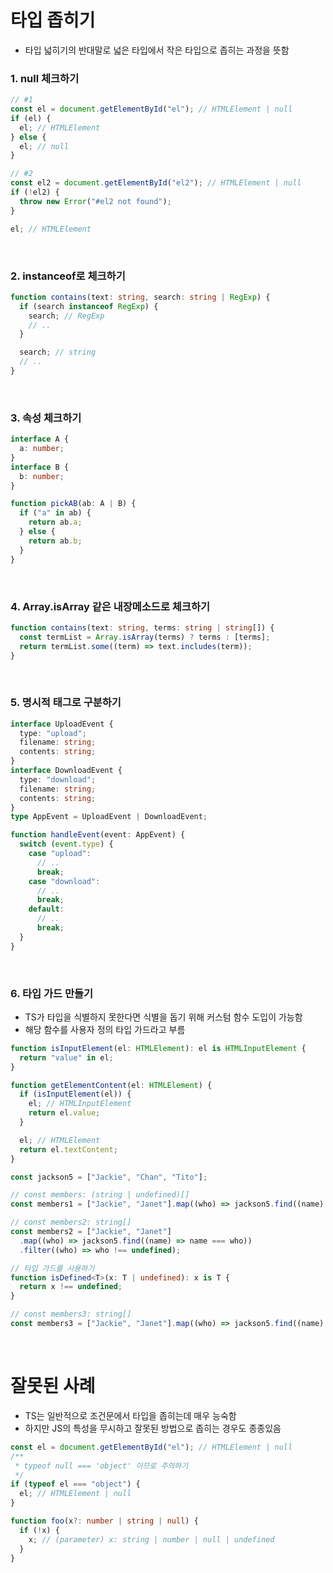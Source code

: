 # 타입 좁히기

- 타입 넓히기의 반대말로 넓은 타입에서 작은 타입으로 좁히는 과정을 뜻함

### 1. null 체크하기

```ts
// #1
const el = document.getElementById("el"); // HTMLElement | null
if (el) {
  el; // HTMLElement
} else {
  el; // null
}

// #2
const el2 = document.getElementById("el2"); // HTMLElement | null
if (!el2) {
  throw new Error("#el2 not found");
}

el; // HTMLElement
```

<br/>

### 2. instanceof로 체크하기

```ts
function contains(text: string, search: string | RegExp) {
  if (search instanceof RegExp) {
    search; // RegExp
    // ..
  }

  search; // string
  // ..
}
```

<br/>

### 3. 속성 체크하기

```ts
interface A {
  a: number;
}
interface B {
  b: number;
}

function pickAB(ab: A | B) {
  if ("a" in ab) {
    return ab.a;
  } else {
    return ab.b;
  }
}
```

<br/>

### 4. Array.isArray 같은 내장메소드로 체크하기

```ts
function contains(text: string, terms: string | string[]) {
  const termList = Array.isArray(terms) ? terms : [terms];
  return termList.some((term) => text.includes(term));
}
```

<br/>

### 5. 명시적 태그로 구분하기

```ts
interface UploadEvent {
  type: "upload";
  filename: string;
  contents: string;
}
interface DownloadEvent {
  type: "download";
  filename: string;
  contents: string;
}
type AppEvent = UploadEvent | DownloadEvent;

function handleEvent(event: AppEvent) {
  switch (event.type) {
    case "upload":
      // ..
      break;
    case "download":
      // ..
      break;
    default:
      // ..
      break;
  }
}
```

<br/>

### 6. 타입 가드 만들기

- TS가 타입을 식별하지 못한다면 식별을 돕기 위해 커스텀 함수 도입이 가능함
- 해당 함수를 사용자 정의 타입 가드라고 부름

```ts
function isInputElement(el: HTMLElement): el is HTMLInputElement {
  return "value" in el;
}

function getElementContent(el: HTMLElement) {
  if (isInputElement(el)) {
    el; // HTMLInputElement
    return el.value;
  }

  el; // HTMLElement
  return el.textContent;
}
```

```ts
const jackson5 = ["Jackie", "Chan", "Tito"];

// const members: (string | undefined)[]
const members1 = ["Jackie", "Janet"].map((who) => jackson5.find((name) => name === who));

// const members2: string[]
const members2 = ["Jackie", "Janet"]
  .map((who) => jackson5.find((name) => name === who))
  .filter((who) => who !== undefined);

// 타입 가드를 사용하기
function isDefined<T>(x: T | undefined): x is T {
  return x !== undefined;
}

// const members3: string[]
const members3 = ["Jackie", "Janet"].map((who) => jackson5.find((name) => name === who)).filter(isDefined);
```

<br/>

# 잘못된 사례

- TS는 일반적으로 조건문에서 타입을 좁히는데 매우 능숙함
- 하지만 JS의 특성을 무시하고 잘못된 방법으로 좁히는 경우도 종종있음

```ts
const el = document.getElementById("el"); // HTMLElement | null
/**
 * typeof null === 'object' 이므로 주의하기
 */
if (typeof el === "object") {
  el; // HTMLElement | null
}
```

```ts
function foo(x?: number | string | null) {
  if (!x) {
    x; // (parameter) x: string | number | null | undefined
  }
}
```

